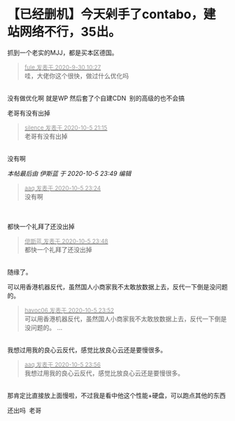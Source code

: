 # 【已经删机】今天剁手了contabo，建站网络不行，35出。


抓到一个老实的MJJ，都是买本区德国。

<div class="quote"><blockquote><font size="2"><a href="https://www.hostloc.com/forum.php?mod=redirect&amp;goto=findpost&amp;pid=9240511&amp;ptid=749485" target="_blank"><font color="#999999">fule 发表于 2020-9-30 10:27</font></a></font><br />
哇，大佬你这个很快，做过什么优化吗</blockquote></div><br />
没有做优化啊 就是WP 然后套了个自建CDN&nbsp;&nbsp;别的高级的也不会搞

老哥有没有出掉

<div class="quote"><blockquote><font size="2"><a href="https://www.hostloc.com/forum.php?mod=redirect&amp;goto=findpost&amp;pid=9262494&amp;ptid=749485" target="_blank"><font color="#999999">silence 发表于 2020-10-5 21:15</font></a></font><br />
老哥有没有出掉</blockquote></div><br />
没有啊<img id="aimg_OMm8m" onclick="zoom(this, this.src, 0, 0, 0)" class="zoom" src="https://cdn.jsdelivr.net/gh/hishis/forum-master/public/images/patch.gif" onmouseover="img_onmouseoverfunc(this)" onload="thumbImg(this)" border="0" alt="" />

<i class="pstatus"> 本帖最后由 伊斯蓝 于 2020-10-5 23:49 编辑 </i><br />
<div class="quote"><blockquote><font size="2"><a href="https://www.hostloc.com/forum.php?mod=redirect&amp;goto=findpost&amp;pid=9262907&amp;ptid=749485" target="_blank"><font color="#999999">aaq 发表于 2020-10-5 23:24</font></a></font><br />
没有啊</blockquote></div><br />
<br />
都快一个礼拜了还没出掉<br />


<div class="quote"><blockquote><font size="2"><a href="https://www.hostloc.com/forum.php?mod=redirect&amp;goto=findpost&amp;pid=9262964&amp;ptid=749485" target="_blank"><font color="#999999">伊斯蓝 发表于 2020-10-5 23:48</font></a></font><br />
都快一个礼拜了还没出掉</blockquote></div><br />
随缘了。<img id="aimg_j5xFC" onclick="zoom(this, this.src, 0, 0, 0)" class="zoom" src="https://cdn.jsdelivr.net/gh/hishis/forum-master/public/images/patch.gif" onmouseover="img_onmouseoverfunc(this)" onload="thumbImg(this)" border="0" alt="" />

可以用香港机器反代，虽然国人小商家我不太敢放数据上去，反代一下倒是没问题的。

<div class="quote"><blockquote><font size="2"><a href="https://www.hostloc.com/forum.php?mod=redirect&amp;goto=findpost&amp;pid=9262983&amp;ptid=749485" target="_blank"><font color="#999999">havoc06 发表于 2020-10-5 23:52</font></a></font><br />
可以用香港机器反代，虽然国人小商家我不太敢放数据上去，反代一下倒是没问题的。 ...</blockquote></div><br />
我想过用我的良心云反代，感觉比放良心云还是要慢很多。<img id="aimg_BBy5z" onclick="zoom(this, this.src, 0, 0, 0)" class="zoom" src="https://cdn.jsdelivr.net/gh/hishis/forum-master/public/images/patch.gif" onmouseover="img_onmouseoverfunc(this)" onload="thumbImg(this)" border="0" alt="" />

<div class="quote"><blockquote><font size="2"><a href="https://www.hostloc.com/forum.php?mod=redirect&amp;goto=findpost&amp;pid=9262991&amp;ptid=749485" target="_blank"><font color="#999999">aaq 发表于 2020-10-5 23:56</font></a></font><br />
我想过用我的良心云反代，感觉比放良心云还是要慢很多。</blockquote></div><br />
那肯定比直接放上面慢啦<img src="static/image/smiley/default/titter.gif" smilieid="9" border="0" alt="" />，不过我是看中他这个性能+硬盘，可以跑点其他的东西

还出吗&nbsp;&nbsp;老哥

